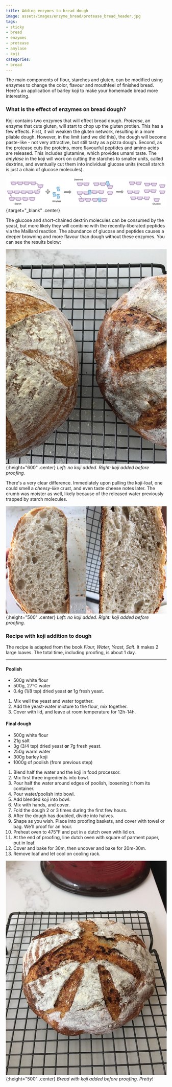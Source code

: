 ```yaml
---
title: Adding enzymes to bread dough
image: assets/images/enzyme_bread/protease_bread_header.jpg
tags:
- sticky
- bread
- enzymes
- protease
- amylase
- koji
categories:
- bread
---
```


The main components of flour, starches and gluten, can be modified using enzymes to change the color, flavour and mouthfeel of finished bread. Here's an application of barley koji to make your homemade bread more interesting.

### What is the effect of enzymes on bread dough? 

Koji contains two enzymes that will effect bread dough. *Protease*, an enzyme that cuts gluten, will start to chop up the gluten protien. This has a few effects. First, it will weaken the gluten network, resulting in a more pliable dough. However, in the limit (and we did this), the dough will become paste-like - not very attractive, but still tasty as a pizza dough. Second, as the protease cuts the proteins, more flavourful peptides and amino acids are released. This includes glutamine, which provides umami taste. The *amylase* in the koji will work on cutting the starches to smaller units, called dextrins, and eventually cut them into individual glucose units (recall starch is just a chain of glucose molecules). 


[![amylase](/assets/images/enzyme_bread/BreadEnzymes.png)](/assets/images/enzyme_bread/BreadEnzymes.png){:target="_blank" .center}

The glucose and short-chained dextrin molecules can be consumed by the yeast, but more likely they will combine with the recently-liberated peptides via the Maillard reaction. The abundance of glucose and peptides causes a deeper browning and more flavour than dough without these enzymes. You can see the results below:


![results](/assets/images/enzyme_bread/protease_bread_header.jpg){:height="600" .center}
*Left: no koji added. Right: koji added before proofing.*


There's a very clear difference. Immediately upon pulling the koji-loaf, one could smell a *cheesy-like* crust, and even taste cheese notes later. The crumb was moister as well, likely because of the released water previously trapped by starch molecules. 

![results_crumb](/assets/images/enzyme_bread/CrumbEnzymes.jpg){:height="500" .center}
*Left: no koji added. Right: koji added before proofing.*


### Recipe with koji addition to dough


The recipe is adapted from the book *Flour, Water, Yeast, Salt*. It makes 2 large loaves. The total time, including proofing, is about 1 day. 

-----

#### Poolish

- 500g white flour
- 500g, 27℃ water 
- 0.4g (1/8 tsp) dried yeast **or** 1g fresh yeast. 

1. Mix well the yeast and water together.
2. Add the yeast-water mixture to the flour, mix together.
3. Cover with lid, and leave at room temperature for 12h-14h.

#### Final dough
- 500g white flour
- 21g salt
- 3g (3/4 tsp) dried yeast **or** 7g fresh yeast. 
- 250g warm water
- 300g barley koji
- 1000g of poolish (from previous step)

1. Blend half the water and the koji in food processor. 
2. Mix first three ingredients into bowl. 
3. Pour half the water around edges of poolish, loosening it from its container. 
4. Pour water/poolish into bowl.
5. Add blended koji into bowl. 
6. Mix with hands, and cover.
7. Fold the dough 2 or 3 times during the first few hours. 
8. After the dough has doubled, divide into halves. 
9. Shape as you wish. Place into proofing baskets, and cover with towel or bag. We'll proof for an hour. 
10. Preheat oven to 475℉  and put in a dutch oven with lid on. 
11. At the end of proofing, line dutch oven with square of parment paper, put in loaf.
12. Cover and bake for 30m, then uncover and bake for 20m-30m. 
13. Remove loaf and let cool on cooling rack.


![pic](/assets/images/enzyme_bread/protease_bread.jpg){:height="500" .center}
*Bread with koji added before proofing. Pretty!*
